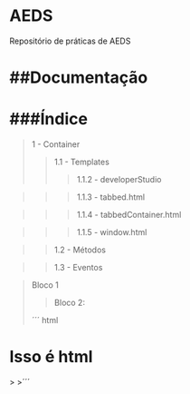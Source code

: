 AEDS
====

Repositório de práticas de AEDS

##Documentação
==================
>
###Índice
=================
>
> 1 - Container
>> 1.1 - Templates
>>> 1.1.2 - developerStudio

>>> 1.1.3 - tabbed.html

>>> 1.1.4 - tabbedContainer.html

>>> 1.1.5 - window.html

>> 1.2 - Métodos

>> 1.3 - Eventos

> Bloco 1
>> Bloco 2:
>
>´´´ html
<h1> Isso é html </h1>
>
>´´´ 
